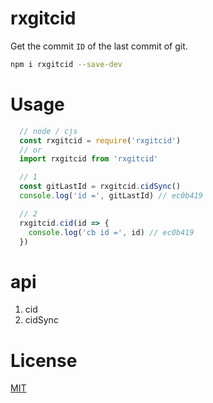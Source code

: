 # rxgitcid

Get the commit `ID` of the last commit of git.

```sh
npm i rxgitcid --save-dev
```


# Usage
```js
  // node / cjs
  const rxgitcid = require('rxgitcid')
  // or
  import rxgitcid from 'rxgitcid'

  // 1
  const gitLastId = rxgitcid.cidSync()
  console.log('id =', gitLastId) // ec0b419

  // 2
  rxgitcid.cid(id => {
    console.log('cb id =', id) // ec0b419
  })
```

# api
1. cid
1. cidSync

# License
[MIT](https://github.com/cheere/rxgitcid/blob/main/LICENSE)